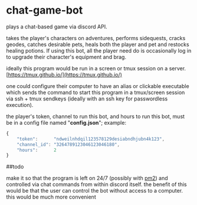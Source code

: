 # chat-game-bot

plays a chat-based game via discord API. 

takes the player's characters on adventures, performs sidequests, cracks geodes, catches desirable pets, heals both the player and pet and restocks healing potions. If using this bot, all the player need do is occasionally log in to upgrade their character's equipment and brag.

ideally this program would be run in a screen or tmux session on a server. [https://tmux.github.io/](https://tmux.github.io/)

one could configure their computer to have an alias or clickable executable which sends the command to start this program in a tmux/screen session via ssh + tmux sendkeys (ideally with an ssh key for passwordless execution).

the player's token, channel to run this bot, and hours to run this bot, must be in a config file named "__config.json__"; example:

```javascript
{
    "token":      "ndweilnhdqil123578129desiabndhjubn4k123",
    "channel_id": "3264789123046123046180",
    "hours":      2
}
```

##todo

make it so that the program is left on 24/7 (possibly with [pm2](https://www.npmjs.com/package/pm2)) and controlled via chat commands from within discord itself.
the benefit of this would be that the user can control the bot without access to a computer. this would be much more convenient
